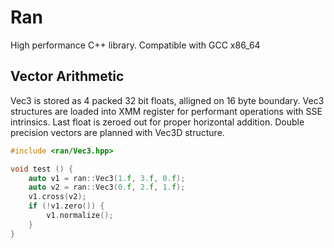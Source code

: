 # Ran

High performance C++ library. Compatible with GCC x86_64

## Vector Arithmetic

Vec3 is stored as 4 packed 32 bit floats, alligned on 16 byte boundary. Vec3 structures are loaded into XMM register for performant operations with SSE intrinsics. Last float is zeroed out for proper horizontal addition. Double precision vectors are planned with Vec3D structure.

```cpp
#include <ran/Vec3.hpp>

void test () {
    auto v1 = ran::Vec3(1.f, 3.f, 0.f);
    auto v2 = ran::Vec3(0.f, 2.f, 1.f);
    v1.cross(v2);
    if (!v1.zero()) {
        v1.normalize();
    }
}
```